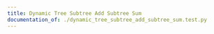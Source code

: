 ```yaml
---
title: Dynamic Tree Subtree Add Subtree Sum
documentation_of: ./dynamic_tree_subtree_add_subtree_sum.test.py
---
```

